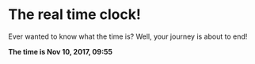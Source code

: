 # The real time clock!

Ever wanted to know what the time is? Well, your journey is about to end!

**The time is Nov 10, 2017, 09:55**